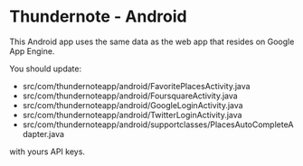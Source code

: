 # Thundernote - Android
This Android app uses the same data as the web app that resides on Google App Engine.

You should update:

- src/com/thundernoteapp/android/FavoritePlacesActivity.java
- src/com/thundernoteapp/android/FoursquareActivity.java
- src/com/thundernoteapp/android/GoogleLoginActivity.java
- src/com/thundernoteapp/android/TwitterLoginActivity.java
- src/com/thundernoteapp/android/supportclasses/PlacesAutoCompleteAdapter.java

with yours API keys.

